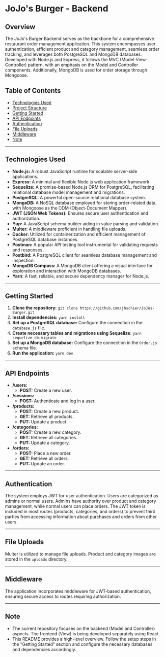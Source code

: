 # JoJo's Burger - Backend



## Overview
The JoJo's Burger Backend serves as the backbone for a comprehensive restaurant order management application. This system encompasses user authentication, efficient product and category management, seamless order tracking, and leverages both PostgreSQL and MongoDB databases. Developed with Node.js and Express, it follows the MVC (Model-View-Controller) pattern, with an emphasis on the Model and Controller components. Additionally, MongoDB is used for order storage through Mongoose.

## Table of Contents
- [Technologies Used](#technologies-used)
- [Project Structure](#project-structure)
- [Getting Started](#getting-started)
- [API Endpoints](#api-endpoints)
- [Authentication](#authentication)
- [File Uploads](#file-uploads)
- [Middleware](#middleware)
- [Note](#note)

---

## Technologies Used
- **Node.js:** A robust JavaScript runtime for scalable server-side applications.
- **Express:** A minimal and flexible Node.js web application framework.
- **Sequelize:** A promise-based Node.js ORM for PostgreSQL, facilitating relational database model management and migrations.
- **PostgreSQL:** A powerful open-source relational database system.
- **MongoDB:** A NoSQL database employed for storing order-related data, with Mongoose as the ODM (Object-Document Mapper).
- **JWT (JSON Web Tokens):** Ensures secure user authentication and authorization.
- **Yup:** A JavaScript schema builder aiding in value parsing and validation.
- **Multer:** A middleware proficient in handling file uploads.
- **Docker:** Utilized for containerization and efficient management of PostgreSQL database instances.
- **Postman:** A popular API testing tool instrumental for validating requests and responses.
- **Postbird:** A PostgreSQL client for seamless database management and inspection.
- **MongoDB Compass:** A MongoDB client offering a visual interface for exploration and interaction with MongoDB databases.
- **Yarn:** A fast, reliable, and secure dependency manager for Node.js.

---

## Getting Started
1. **Clone the repository:** `git clone https://github.com/jhschier/JoJos-Burger.git`
2. **Install dependencies:** `yarn install`
3. **Set up a PostgreSQL database:** Configure the connection in the `database.js` file.
4. **Create necessary tables and migrations using Sequelize:** `yarn sequelize db:migrate`
5. **Set up a MongoDB database:** Configure the connection in the `Order.js` schema file.
6. **Run the application:** `yarn dev`

---

## API Endpoints
- **/users:** 
  - **POST:** Create a new user.
- **/sessions:** 
  - **POST:** Authenticate and log in a user.
- **/products:** 
  - **POST:** Create a new product.
  - **GET:** Retrieve all products.
  - **PUT:** Update a product.
- **/categories:** 
  - **POST:** Create a new category.
  - **GET:** Retrieve all categories.
  - **PUT:** Update a category.
- **/orders:** 
  - **POST:** Place a new order.
  - **GET:** Retrieve all orders.
  - **PUT:** Update an order.

---

## Authentication
The system employs JWT for user authentication. Users are categorized as admins or normal users. Admins have authority over product and category management, while normal users can place orders. The JWT token is included in most routes (products, categories, and orders) to prevent third parties from accessing information about purchases and orders from other users.

---

## File Uploads
Multer is utilized to manage file uploads. Product and category images are stored in the `uploads` directory.

---

## Middleware
The application incorporates middleware for JWT-based authentication, ensuring secure access to routes requiring authorization.

---

## Note
- The current repository focuses on the backend (Model and Controller) aspects. The frontend (View) is being developed separately using React.
- This README provides a high-level overview. Follow the setup steps in the "Getting Started" section and configure the necessary databases and dependencies accordingly.

